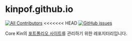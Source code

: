 # kinpof.github.io

[![All Contributors](https://img.shields.io/badge/all_contributors-3-orange.svg?style=flat-square)](#contributors)
<<<<<<< HEAD
[![GitHub issues](https://img.shields.io/github/issues/laravelkr/website.svg)](https://github.com/COREkin/kinpof.github.io/issues)

Core Kin의 [포트폴리오 사이트](https://corekin.github.io/kinpof.github.io/)를 관리하기 위한 레포지터리입니다.
